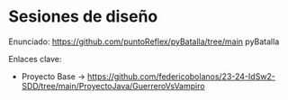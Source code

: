 # Sesiones de diseño

Enunciado: https://github.com/puntoReflex/pyBatalla/tree/main
pyBatalla

Enlaces clave:

- Proyecto Base -> https://github.com/federicobolanos/23-24-IdSw2-SDD/tree/main/ProyectoJava/GuerreroVsVampiro